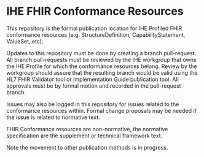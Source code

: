 # IHE FHIR Conformance Resources
This repository is the formal publication location for IHE Profiled FHIR conformance resources (e.g. StructureDefinition, CapabilityStatement, ValueSet, etc).

Updates to this repository must be done by creating a branch pull-request. All branch pull-requests must be reviewed by the IHE workgroup that owns the IHE Profile for which the conformance resources belong. Review by the workgroup should assure that the resulting branch would be valid using the HL7 FHIR Validator tool or Implementation Guide publication tool.  All approvals must be by formal motion and recorded in the pull-request branch.

Issues may also be logged in this repository for issues related to the conformance resources within. Formal change proposals may be needed if the issue is related to normative text.

FHIR Conformance resources are non-normative, the normative specification are the supplement or technical framework text.

Note the movement to other publication methods is in progress.